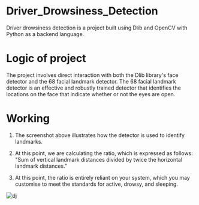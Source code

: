 # Driver_Drowsiness_Detection
Driver drowsiness detection is a project built using Dlib and OpenCV with Python as a backend language.

# Logic of project
The project involves direct interaction with both the Dlib library's face detector and the 68 facial landmark detector. The 68 facial landmark detector is an effective and robustly trained detector that identifies the locations on the face that indicate whether or not the eyes are open.

# Working
1) The screenshot above illustrates how the detector is used to identify landmarks.
 
2) At this point, we are calculating the ratio, which is expressed as follows: "Sum of vertical landmark distances divided by twice the horizontal landmark distances."
 
3) At this point, the ratio is entirely reliant on your system, which you may customise to meet the standards for active, drowsy, and sleeping.



![dj](https://github.com/captainaj7/Driver_Drowsiness_Detection/assets/91454482/241486f9-bf56-49d0-a329-8aabd63f7a93)




